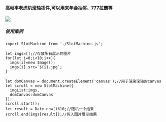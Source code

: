 
#### 高帧率老虎机滚轴插件,可以用来年会抽奖、777拉霸等

![](http://img.vuedata.cn/slotmachine-review.gif)


##### 使用案例

```
import SlotMachine from './SlotMachine.js';

let imgs=[];//存放所有展示的图片
for(let i=0;i<10;i++){
  imgs[i]=new Image();
  imgs[i].src=`${i}.jpg`;
}

let domCanvas = document.createElement('canvas');//用于渲染滚轴的canvas
let scroll = new SlotMachine({
  imgList:imgs,
  domCanvas:domCanvas
});
scroll.start();
let result = Date.now()%10;//随机一个结果
scroll.end(imgs[result]);//传入图片展示结果
```
